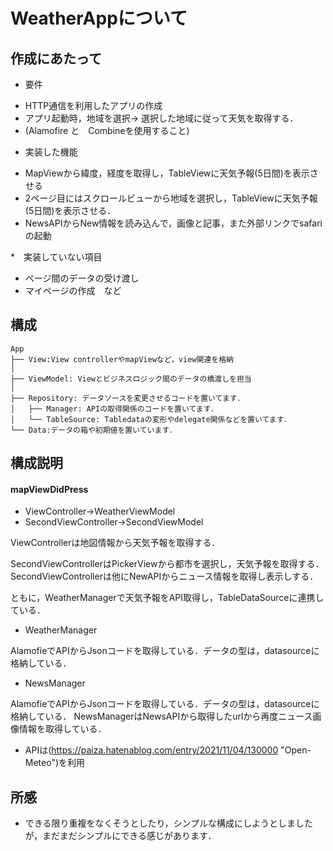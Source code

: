 # WeatherAppについて
## **作成にあたって**
* 要件
 - HTTP通信を利用したアプリの作成
 - アプリ起動時，地域を選択→ 選択した地域に従って天気を取得する．
 - (Alamofire と　Combineを使用すること)
 
* 実装した機能
 - MapViewから緯度，経度を取得し，TableViewに天気予報(5日間)を表示させる
 - 2ページ目にはスクロールビューから地域を選択し，TableViewに天気予報(5日間)を表示させる．
 - NewsAPIからNew情報を読み込んで，画像と記事，また外部リンクでsafariの起動
 
*　実装していない項目
 - ページ間のデータの受け渡し
 - マイページの作成　など
 

## **構成**


```
App
├── View:View controllerやmapViewなど，view関連を格納
│
├── ViewModel: Viewとビジネスロジック間のデータの橋渡しを担当
│
├── Repository: データソースを変更させるコードを置いてます．
│   ├── Manager: APIの取得関係のコードを置いてます．
│   └── TableSource: Tabledataの変形やdelegate関係などを置いてます．
└── Data:データの箱や初期値を置いています． 
```

 
## **構成説明**

#### mapViewDidPress
* ViewController→WeatherViewModel
* SecondViewController→SecondViewModel

ViewControllerは地図情報から天気予報を取得する．

SecondViewControllerはPickerViewから都市を選択し，天気予報を取得する．
SecondViewControllerは他にNewAPIからニュース情報を取得し表示しする．

ともに，WeatherManagerで天気予報をAPI取得し，TableDataSourceに連携している．

* WeatherManager

AlamofieでAPIからJsonコードを取得している．データの型は，datasourceに格納している．

* NewsManager

AlamofieでAPIからJsonコードを取得している．データの型は，datasourceに格納している．
NewsManagerはNewsAPIから取得したurlから再度ニュース画像情報を取得している．

* APIは(https://paiza.hatenablog.com/entry/2021/11/04/130000 "Open-Meteo")を利用
       
## **所感**
* できる限り重複をなくそうとしたり，シンプルな構成にしようとしましたが，まだまだシンプルにできる感じがあります．
